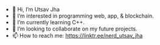 - 👋 Hi, I’m Utsav Jha
- 👀 I’m interested in programming web, app, & blockchain.
- 🌱 I’m currently learning C++.
- 💞️ I’m looking to collaborate on my future projects.
- 📫 How to reach me: https://linktr.ee/nerd_utsav_jha
